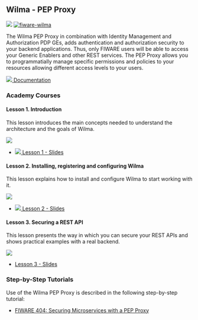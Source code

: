 <h2>Wilma - PEP Proxy</h2>

[![](https://nexus.lab.fiware.org/repository/raw/public/badges/chapters/security.svg)](https://www.fiware.org/developers/catalogue/)
[![fiware-wilma](https://nexus.lab.fiware.org/repository/raw/public/badges/stackoverflow/wilma.svg)](http://stackoverflow.com/questions/tagged/fiware-wilma)

The Wilma PEP Proxy in combination with Identity Management and Authorization
PDP GEs, adds authentication and authorization security to your backend
applications. Thus, only FIWARE users will be able to access your Generic
Enablers and other REST services. The PEP Proxy allows you to programmatially
manage specific permissions and policies to your resources allowing different
access levels to your users.

[![](https://fiware.github.io/academy/img/books.png) Documentation](https://fiware-pep-proxy.rtfd.io/)

<h3>Academy Courses</h3>
<h4>Lesson 1. Introduction</h4>

This lesson introduces the main concepts needed to understand the architecture
and the goals of Wilma.

[![](http://img.youtube.com/vi/8tGbUI18udM/0.jpg)](https://www.youtube.com/watch?v=8tGbUI18udM "Introduction")

-   <a href="https://www.slideshare.net/alvaroalonsogonzalez/pep-proxy-wilma-ge-lesson-1-introduction">![](https://fiware.github.io/academy/img/doc.svg)
    Lesson 1 - Slides</a>

<h4>Lesson 2. Installing, registering and configuring Wilma</h4>
This lesson explains how to install and configure Wilma to start working with it.

[![](http://img.youtube.com/vi/b4sYU78skrw/0.jpg)](https://www.youtube.com/watch?v=b4sYU78skrw "Install and Register")

-   <a href="https://www.slideshare.net/alvaroalonsogonzalez/pep-proxy-wilma-ge-lesson-2-installing-registering-and-configuring-wilma">![](https://fiware.github.io/academy/img/doc.svg)
    Lesson 2 - Slides</a>

<h4>Lesson 3. Securing a REST API</h4>
This lesson presents the way in which you can secure your REST APIs and shows practical examples with a real backend.

[![](http://img.youtube.com/vi/coxFQEY0_So/0.jpg)](https://www.youtube.com/watch?v=coxFQEY0_So "Securing a REST API")

-   <a href="https://www.slideshare.net/alvaroalonsogonzalez/pep-proxy-wilma-ge-lesson-3-securing-a-rest-api" alt=" " />Lesson
    3 - Slides</a>

<h3>Step-by-Step Tutorials</h3>

Use of the Wilma PEP Proxy is described in the following step-by-step tutorial:

-   [FIWARE 404: Securing Microservices with a PEP Proxy](https://fiware-tutorials.readthedocs.io/en/latest/pep-proxy)
